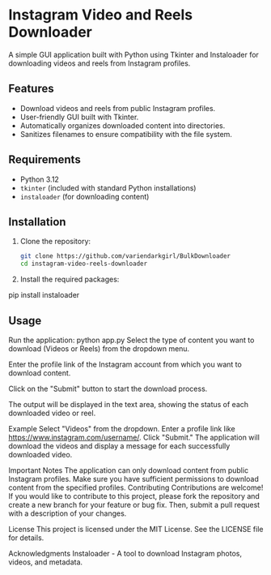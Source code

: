 # Instagram Video and Reels Downloader

A simple GUI application built with Python using Tkinter and Instaloader for downloading videos and reels from Instagram profiles.

## Features

- Download videos and reels from public Instagram profiles.
- User-friendly GUI built with Tkinter.
- Automatically organizes downloaded content into directories.
- Sanitizes filenames to ensure compatibility with the file system.

## Requirements

- Python 3.12
- `tkinter` (included with standard Python installations)
- `instaloader` (for downloading content)


## Installation

1. Clone the repository:

   ```bash
   git clone https://github.com/variendarkgirl/BulkDownloader
   cd instagram-video-reels-downloader
   
2. Install the required packages:

  pip install instaloader

## Usage
Run the application:
  python app.py
Select the type of content you want to download (Videos or Reels) from the dropdown menu.

Enter the profile link of the Instagram account from which you want to download content.

Click on the "Submit" button to start the download process.

The output will be displayed in the text area, showing the status of each downloaded video or reel.

Example
Select "Videos" from the dropdown.
Enter a profile link like https://www.instagram.com/username/.
Click "Submit."
The application will download the videos and display a message for each successfully downloaded video.

Important Notes
The application can only download content from public Instagram profiles.
Make sure you have sufficient permissions to download content from the specified profiles.
Contributing
Contributions are welcome! If you would like to contribute to this project, please fork the repository and create a new branch for your feature or bug fix. Then, submit a pull request with a description of your changes.

License
This project is licensed under the MIT License. See the LICENSE file for details.

Acknowledgments
Instaloader - A tool to download Instagram photos, videos, and metadata.

